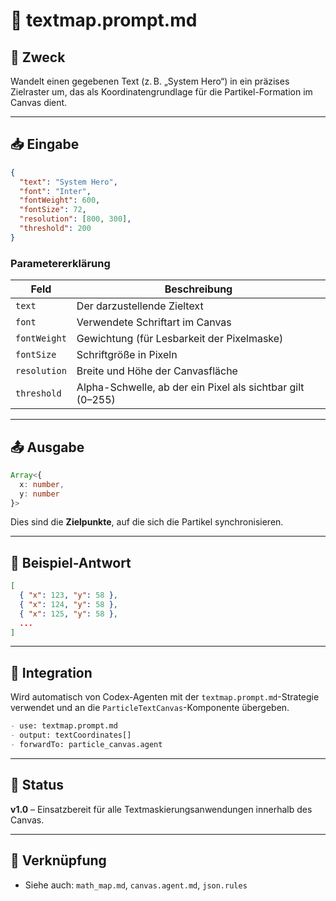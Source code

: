 # 📄 textmap.prompt.md

## 🧠 Zweck

Wandelt einen gegebenen Text (z. B. „System Hero“) in ein präzises Zielraster um, das als Koordinatengrundlage für die Partikel-Formation im Canvas dient.

---

## 📥 Eingabe

```json
{
  "text": "System Hero",
  "font": "Inter",
  "fontWeight": 600,
  "fontSize": 72,
  "resolution": [800, 300],
  "threshold": 200
}
```

### Parametererklärung

| Feld         | Beschreibung                                               |
| ------------ | ---------------------------------------------------------- |
| `text`       | Der darzustellende Zieltext                                |
| `font`       | Verwendete Schriftart im Canvas                            |
| `fontWeight` | Gewichtung (für Lesbarkeit der Pixelmaske)                 |
| `fontSize`   | Schriftgröße in Pixeln                                     |
| `resolution` | Breite und Höhe der Canvasfläche                           |
| `threshold`  | Alpha-Schwelle, ab der ein Pixel als sichtbar gilt (0–255) |

---

## 📤 Ausgabe

```ts
Array<{
  x: number,
  y: number
}>
```

Dies sind die **Zielpunkte**, auf die sich die Partikel synchronisieren.

---

## 🔁 Beispiel-Antwort

```json
[
  { "x": 123, "y": 58 },
  { "x": 124, "y": 58 },
  { "x": 125, "y": 58 },
  ...
]
```

---

## 🧩 Integration

Wird automatisch von Codex-Agenten mit der `textmap.prompt.md`-Strategie verwendet und an die `ParticleTextCanvas`-Komponente übergeben.

```markdown
- use: textmap.prompt.md
- output: textCoordinates[]
- forwardTo: particle_canvas.agent
```

---

## 📍 Status

**v1.0** – Einsatzbereit für alle Textmaskierungsanwendungen innerhalb des Canvas.

---

## 🔗 Verknüpfung

- Siehe auch: `math_map.md`, `canvas.agent.md`, `json.rules`

